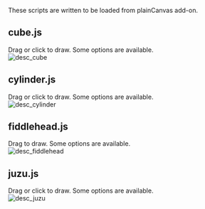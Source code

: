 These scripts are written to be loaded from plainCanvas add-on.

## cube.js
Drag or click to draw. Some options are available.  
![desc_cube](https://github.com/shspage/plainCanvas/raw/master/scripts/image/desc_cube.png)

## cylinder.js
Drag or click to draw. Some options are available.  
![desc_cylinder](https://github.com/shspage/plainCanvas/raw/master/scripts/image/desc_cylinder.png)

## fiddlehead.js
Drag to draw. Some options are available.  
![desc_fiddlehead](https://github.com/shspage/plainCanvas/raw/master/scripts/image/desc_fiddlehead.png)

## juzu.js
Drag or click to draw. Some options are available.  
![desc_juzu](https://github.com/shspage/plainCanvas/raw/master/scripts/image/desc_juzu.png)


